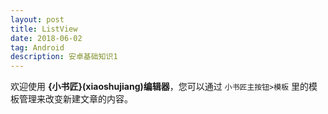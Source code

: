 ```yaml
---
layout: post
title: ListView
date: 2018-06-02
tag: Android
description: 安卓基础知识1
---
```


欢迎使用 **{小书匠}(xiaoshujiang)编辑器**，您可以通过 `小书匠主按钮>模板` 里的模板管理来改变新建文章的内容。